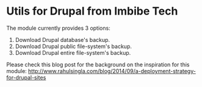 Utils for Drupal from Imbibe Tech
=================================

The module currently provides 3 options:
1. Download Drupal database's backup.
2. Download Drupal public file-system's backup.
3. Download Drupal entire file-system's backup.

Please check this blog post for the background on the inspiration for this module:
http://www.rahulsingla.com/blog/2014/09/a-deployment-strategy-for-drupal-sites
